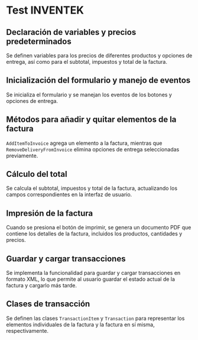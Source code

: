 # Test INVENTEK 

## Declaración de variables y precios predeterminados
Se definen variables para los precios de diferentes productos y opciones de entrega, así como para el subtotal, impuestos y total de la factura.

## Inicialización del formulario y manejo de eventos
Se inicializa el formulario y se manejan los eventos de los botones y opciones de entrega.

## Métodos para añadir y quitar elementos de la factura
`AddItemToInvoice` agrega un elemento a la factura, mientras que `RemoveDeliveryFromInvoice` elimina opciones de entrega seleccionadas previamente.

## Cálculo del total
Se calcula el subtotal, impuestos y total de la factura, actualizando los campos correspondientes en la interfaz de usuario.

## Impresión de la factura
Cuando se presiona el botón de imprimir, se genera un documento PDF que contiene los detalles de la factura, incluidos los productos, cantidades y precios.

## Guardar y cargar transacciones
Se implementa la funcionalidad para guardar y cargar transacciones en formato XML, lo que permite al usuario guardar el estado actual de la factura y cargarlo más tarde.

## Clases de transacción
Se definen las clases `TransactionItem` y `Transaction` para representar los elementos individuales de la factura y la factura en sí misma, respectivamente.
